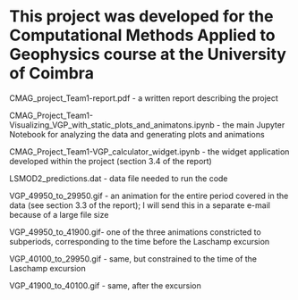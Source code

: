 # This project was developed for the Computational Methods Applied to Geophysics course at the University of Coimbra

CMAG_project_Team1-report.pdf - a written report describing the project

CMAG_Project_Team1-Visualizing_VGP_with_static_plots_and_animatons.ipynb - the main Jupyter Notebook for analyzing the data and generating plots and animations 

CMAG_Project_Team1-VGP_calculator_widget.ipynb - the widget application developed within the project (section 3.4 of the report)

LSMOD2_predictions.dat - data file needed to run the code

VGP_49950_to_29950.gif - an animation for the entire period covered in the data (see section 3.3 of the report); I will send this in a separate e-mail because of a large file size

VGP_49950_to_41900.gif- one of the three animations constricted to subperiods, corresponding to the time before the Laschamp excursion

VGP_40100_to_29950.gif - same, but constrained to the time of the Laschamp excursion

VGP_41900_to_40100.gif - same, after the excursion

